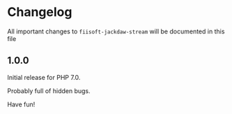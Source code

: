 # Changelog

All important changes to `fiisoft-jackdaw-stream` will be documented in this file

## 1.0.0

Initial release for PHP 7.0.

Probably full of hidden bugs.

Have fun!